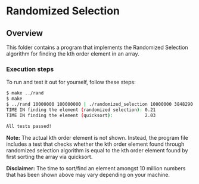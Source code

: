 # Randomized Selection

## Overview

This folder contains a program that implements the Randomized Selection
algorithm for finding the kth order element in an array.

### Execution steps

To run and test it out for yourself, follow these steps:

```bash
$ make ../rand
$ make
$ ../rand 10000000 100000000 | ./randomized_selection 10000000 3848290
TIME IN finding the element (randomized selection): 0.21
TIME IN finding the element (quicksort):            2.03

All tests passed!
```

**Note:** The actual kth order element is not shown. Instead, the program file
includes a test that checks whether the kth order element found through
randomized selection algorithm is equal to the kth order element found by
first sorting the array via quicksort.

**Disclaimer:** The time to sort/find an element amongst 10 million numbers
that has been shown above may vary depending on your machine.

